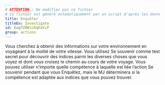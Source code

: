 ```yaml
---
# ATTENTION : Ne modifiez pas ce fichier
# Ce fichier est généré automatiquement par un script d'après les données du module Foundry VTT officiel et de sa traduction
title: Enquêter
titleEn: Investigate
id: EwgTZBWsc8qKaViP
group: actions
---
```

<p>Vous cherchez à obtenir des informations sur votre environnement en voyageant à la moitié de votre vitesse. Vous utilisez Se souvenir comme test secret pour découvrir des indices parmi les diverses choses que vous voyez et dont vous croisez le chemin au cours de votre voyage. Vous pouvez utiliser n’importe quelle compétence à laquelle est liée l’action Se souvenir pendant que vous Enquêtez, mais le MJ déterminera si la compétence est adaptée aux indices que vous pouvez trouver.</p>
